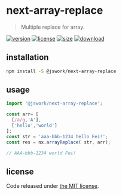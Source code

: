 # next-array-replace
> Multiple replace for array.

[![version][version-image]][version-url]
[![license][license-image]][license-url]
[![size][size-image]][size-url]
[![download][download-image]][download-url]

## installation
```bash
npm install -S @jswork/next-array-replace
```

## usage
```js
import '@jswork/next-array-replace';

const arr= [
  [/a/g,'A'],
  ['hello','world']
];
const str = 'aaa-bbb-1234 hello Fei!';
const res = nx.arrayReplace( str, arr);

// AAA-bbb-1234 world Fei!
```

## license
Code released under [the MIT license](https://github.com/afeiship/next-array-replace/blob/master/LICENSE.txt).

[version-image]: https://img.shields.io/npm/v/@jswork/next-array-replace
[version-url]: https://npmjs.org/package/@jswork/next-array-replace

[license-image]: https://img.shields.io/npm/l/@jswork/next-array-replace
[license-url]: https://github.com/afeiship/next-array-replace/blob/master/LICENSE.txt

[size-image]: https://img.shields.io/bundlephobia/minzip/@jswork/next-array-replace
[size-url]: https://github.com/afeiship/next-array-replace/blob/master/dist/next-array-replace.min.js

[download-image]: https://img.shields.io/npm/dm/@jswork/next-array-replace
[download-url]: https://www.npmjs.com/package/@jswork/next-array-replace
